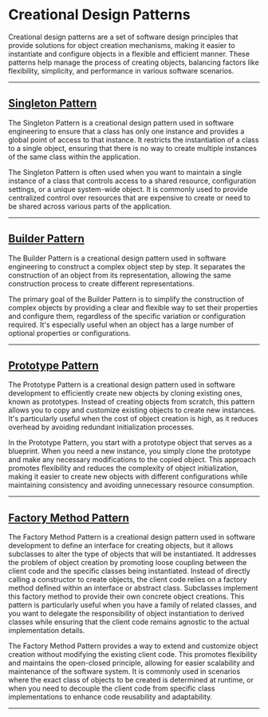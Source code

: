 # Creational Design Patterns

Creational design patterns are a set of software design principles that provide solutions for object creation mechanisms, making it easier to instantiate and configure objects in a flexible and efficient manner. These patterns help manage the process of creating objects, balancing factors like flexibility, simplicity, and performance in various software scenarios.

---

## [Singleton Pattern](./singletonPattern/)

The Singleton Pattern is a creational design pattern used in software engineering to ensure that a class has only one instance and provides a global point of access to that instance. It restricts the instantiation of a class to a single object, ensuring that there is no way to create multiple instances of the same class within the application.

The Singleton Pattern is often used when you want to maintain a single instance of a class that controls access to a shared resource, configuration settings, or a unique system-wide object. It is commonly used to provide centralized control over resources that are expensive to create or need to be shared across various parts of the application.

---

## [Builder Pattern](./builderPattern/)

The Builder Pattern is a creational design pattern used in software engineering to construct a complex object step by step. It separates the construction of an object from its representation, allowing the same construction process to create different representations.

The primary goal of the Builder Pattern is to simplify the construction of complex objects by providing a clear and flexible way to set their properties and configure them, regardless of the specific variation or configuration required. It's especially useful when an object has a large number of optional properties or configurations.

---

## [Prototype Pattern](./prototypePattern/)

The Prototype Pattern is a creational design pattern used in software development to efficiently create new objects by cloning existing ones, known as prototypes. Instead of creating objects from scratch, this pattern allows you to copy and customize existing objects to create new instances. It's particularly useful when the cost of object creation is high, as it reduces overhead by avoiding redundant initialization processes.

In the Prototype Pattern, you start with a prototype object that serves as a blueprint. When you need a new instance, you simply clone the prototype and make any necessary modifications to the copied object. This approach promotes flexibility and reduces the complexity of object initialization, making it easier to create new objects with different configurations while maintaining consistency and avoiding unnecessary resource consumption.

---

## [Factory Method Pattern](./factoryMethodPattern/)

The Factory Method Pattern is a creational design pattern used in software development to define an interface for creating objects, but it allows subclasses to alter the type of objects that will be instantiated. It addresses the problem of object creation by promoting loose coupling between the client code and the specific classes being instantiated. Instead of directly calling a constructor to create objects, the client code relies on a factory method defined within an interface or abstract class. Subclasses implement this factory method to provide their own concrete object creations. This pattern is particularly useful when you have a family of related classes, and you want to delegate the responsibility of object instantiation to derived classes while ensuring that the client code remains agnostic to the actual implementation details.

The Factory Method Pattern provides a way to extend and customize object creation without modifying the existing client code. This promotes flexibility and maintains the open-closed principle, allowing for easier scalability and maintenance of the software system. It is commonly used in scenarios where the exact class of objects to be created is determined at runtime, or when you need to decouple the client code from specific class implementations to enhance code reusability and adaptability.

---
